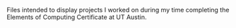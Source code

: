Files intended to display projects I worked on during my time completing the Elements of Computing Certificate at UT Austin.